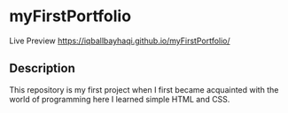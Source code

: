 # myFirstPortfolio
Live Preview https://iqballbayhaqi.github.io/myFirstPortfolio/
## Description
This repository is my first project when I first became acquainted with the world of programming here I learned simple HTML and CSS.
